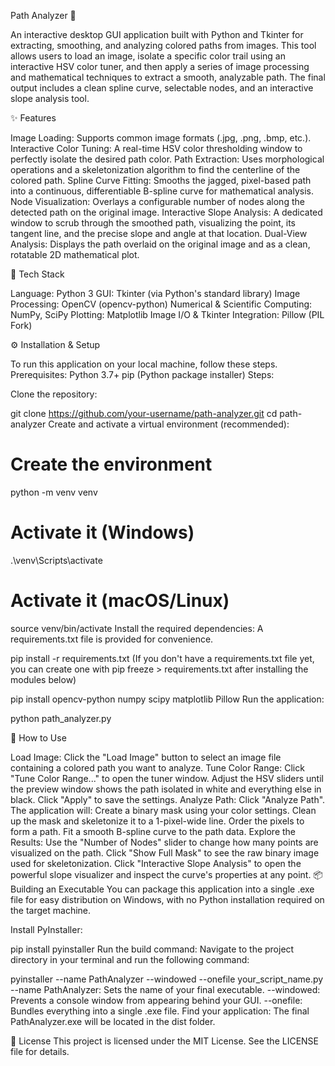 Path Analyzer 🚀

An interactive desktop GUI application built with Python and Tkinter for extracting, smoothing, and analyzing colored paths from images.
This tool allows users to load an image, isolate a specific color trail using an interactive HSV color tuner, and then apply a series of image processing and mathematical techniques to extract a smooth, analyzable path. The final output includes a clean spline curve, selectable nodes, and an interactive slope analysis tool.


✨ Features


Image Loading: Supports common image formats (.jpg, .png, .bmp, etc.).
Interactive Color Tuning: A real-time HSV color thresholding window to perfectly isolate the desired path color.
Path Extraction: Uses morphological operations and a skeletonization algorithm to find the centerline of the colored path.
Spline Curve Fitting: Smooths the jagged, pixel-based path into a continuous, differentiable B-spline curve for mathematical analysis.
Node Visualization: Overlays a configurable number of nodes along the detected path on the original image.
Interactive Slope Analysis: A dedicated window to scrub through the smoothed path, visualizing the point, its tangent line, and the precise slope and angle at that location.
Dual-View Analysis: Displays the path overlaid on the original image and as a clean, rotatable 2D mathematical plot.


🔧 Tech Stack


Language: Python 3
GUI: Tkinter (via Python's standard library)
Image Processing: OpenCV (opencv-python)
Numerical & Scientific Computing: NumPy, SciPy
Plotting: Matplotlib
Image I/O & Tkinter Integration: Pillow (PIL Fork)


⚙️ Installation & Setup


To run this application on your local machine, follow these steps.
Prerequisites:
Python 3.7+
pip (Python package installer)
Steps:


Clone the repository:


git clone https://github.com/your-username/path-analyzer.git
cd path-analyzer
Create and activate a virtual environment (recommended):
# Create the environment
python -m venv venv

# Activate it (Windows)
.\venv\Scripts\activate

# Activate it (macOS/Linux)
source venv/bin/activate
Install the required dependencies:
A requirements.txt file is provided for convenience.

pip install -r requirements.txt
(If you don't have a requirements.txt file yet, you can create one with pip freeze > requirements.txt after installing the modules below)

pip install opencv-python numpy scipy matplotlib Pillow
Run the application:

python path_analyzer.py


📖 How to Use


Load Image: Click the "Load Image" button to select an image file containing a colored path you want to analyze.
Tune Color Range: Click "Tune Color Range..." to open the tuner window. Adjust the HSV sliders until the preview window shows the path isolated in white and everything else in black. Click "Apply" to save the settings.
Analyze Path: Click "Analyze Path". The application will:
Create a binary mask using your color settings.
Clean up the mask and skeletonize it to a 1-pixel-wide line.
Order the pixels to form a path.
Fit a smooth B-spline curve to the path data.
Explore the Results:
Use the "Number of Nodes" slider to change how many points are visualized on the path.
Click "Show Full Mask" to see the raw binary image used for skeletonization.
Click "Interactive Slope Analysis" to open the powerful slope visualizer and inspect the curve's properties at any point.
📦 Building an Executable
You can package this application into a single .exe file for easy distribution on Windows, with no Python installation required on the target machine.


Install PyInstaller:



pip install pyinstaller
Run the build command:
Navigate to the project directory in your terminal and run the following command:


pyinstaller --name PathAnalyzer --windowed --onefile your_script_name.py
--name PathAnalyzer: Sets the name of your final executable.
--windowed: Prevents a console window from appearing behind your GUI.
--onefile: Bundles everything into a single .exe file.
Find your application:
The final PathAnalyzer.exe will be located in the dist folder.


📄 License
This project is licensed under the MIT License. See the LICENSE file for details.
